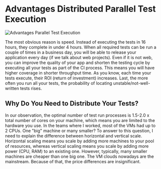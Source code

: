 # Advantages Distributed Parallel Test Execution #

![Advantages Parallel Test Execution](https://i.imgur.com/L1fW4Lu.png)

The most obvious reason is speed. Instead of executing the tests in 16 hours, they complete in under 4 hours. When all required tests can be run a couple of times in a business day, you will be able to release your application every day (if we talk about web projects). Even if it is not web, you can improve the quality of your app and shorten the testing cycle by executing all your tests as part of the CI process. This means you will have higher coverage in shorter throughput time. As you know, each time your tests execute, their ROI (return of investment) increases. Last, the more often you run all your tests, the probability of locating unstable/not-well-written tests rises.
## Why Do You Need to Distribute Your Tests? ##

In our observation, the optimal number of test run processes is 1.5-2.0 x total number of cores on your machine, which means you are limited to the hardware you use. In the teams where I worked, most of the VMs had up to 2 CPUs. 
One "big" machine or many smaller? 
To answer to this question, I need to explain the difference between horizontal and vertical scale. Horizontal scaling means you scale by adding more machines to your pool of resources, whereas vertical scaling means you scale by adding more power (CPU, RAM) to an existing one. However, typically, many smaller machines are cheaper than one big one. The VM clouds nowadays are the mainstream. Because of that, the price differences are insignificant. 